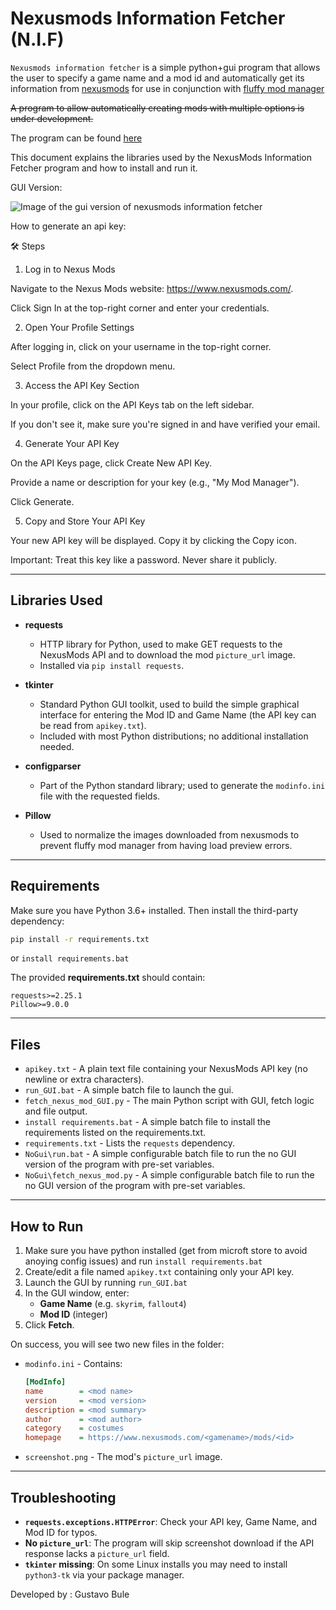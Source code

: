 # Nexusmods Information Fetcher (N.I.F)

`Nexusmods information fetcher` is a simple python+gui program that allows the user to specify a game name and a mod id and automatically get its information from [nexusmods](https://www.nexusmods.com/) for use in conjunction with [fluffy mod manager](https://www.nexusmods.com/site/mods/818)

~~A program to allow automatically creating mods with multiple options is under development.~~ 

The program can be found [here](https://github.com/Motor-k/Fluffy-Automated-Option-Generator)

This document explains the libraries used by the NexusMods Information Fetcher program and how to install and run it.

GUI Version:

![Image of the gui version of nexusmods information fetcher](https://i.imgur.com/L2ZSeQj.png)

How to generate an api key: 

🛠️ Steps

1. Log in to Nexus Mods

Navigate to the Nexus Mods website: https://www.nexusmods.com/.

Click Sign In at the top-right corner and enter your credentials.



2. Open Your Profile Settings

After logging in, click on your username in the top-right corner.

Select Profile from the dropdown menu.



3. Access the API Key Section

In your profile, click on the API Keys tab on the left sidebar.

If you don't see it, make sure you're signed in and have verified your email.



4. Generate Your API Key

On the API Keys page, click Create New API Key.

Provide a name or description for your key (e.g., "My Mod Manager").

Click Generate.



5. Copy and Store Your API Key

Your new API key will be displayed. Copy it by clicking the Copy icon.

Important: Treat this key like a password. Never share it publicly.

---

## Libraries Used

- **requests**
  - HTTP library for Python, used to make GET requests to the NexusMods API and to download the mod `picture_url` image.
  - Installed via `pip install requests`.

- **tkinter**
  - Standard Python GUI toolkit, used to build the simple graphical interface for entering the Mod ID and Game Name (the API key can be read from `apikey.txt`).
  - Included with most Python distributions; no additional installation needed.

- **configparser**
  - Part of the Python standard library; used to generate the `modinfo.ini` file with the requested fields.

- **Pillow**
  - Used to normalize the images downloaded from nexusmods to prevent fluffy mod manager from having load preview errors.

---

## Requirements

Make sure you have Python 3.6+ installed. Then install the third-party dependency:

```bash
pip install -r requirements.txt
```
or `install requirements.bat`

The provided **requirements.txt** should contain:

```text
requests>=2.25.1
Pillow>=9.0.0
```

---

## Files

- `apikey.txt` - A plain text file containing your NexusMods API key (no newline or extra characters).
- `run_GUI.bat` - A simple batch file to launch the gui.
- `fetch_nexus_mod_GUI.py` - The main Python script with GUI, fetch logic and file output.
- `install requirements.bat` - A simple batch file to install the requirements listed on the requirements.txt.
- `requirements.txt` - Lists the `requests` dependency.
- `NoGui\run.bat` - A simple configurable batch file to run the no GUI version of the program with pre-set variables.
- `NoGui\fetch_nexus_mod.py` - A simple configurable batch file to run the no GUI version of the program with pre-set variables.
---

## How to Run

1. Make sure you have python installed (get from microft store to avoid anoying config issues) and run `install requirements.bat`
2. Create/edit a file named `apikey.txt` containing only your API key.
3. Launch the GUI by running `run_GUI.bat`
4. In the GUI window, enter:
   - **Game Name** (e.g. `skyrim`, `fallout4`)
   - **Mod ID** (integer)
5. Click **Fetch**.

On success, you will see two new files in the folder:

- `modinfo.ini` - Contains:
  ```ini
  [ModInfo]
  name        = <mod name>
  version     = <mod version>
  description = <mod summary>
  author      = <mod author>
  category    = costumes
  homepage    = https://www.nexusmods.com/<gamename>/mods/<id>
  ```

- `screenshot.png` - The mod's `picture_url` image.

---

## Troubleshooting

- **`requests.exceptions.HTTPError`**: Check your API key, Game Name, and Mod ID for typos.
- **No `picture_url`**: The program will skip screenshot download if the API response lacks a `picture_url` field.
- **`tkinter` missing**: On some Linux installs you may need to install `python3-tk` via your package manager.

Developed by : Gustavo Bule